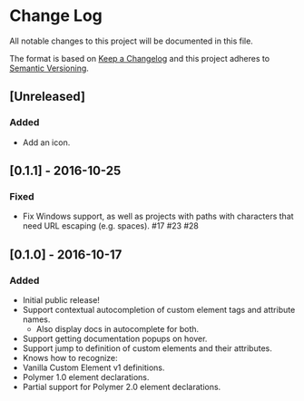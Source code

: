 # Change Log
All notable changes to this project will be documented in this file.

The format is based on [Keep a Changelog](http://keepachangelog.com/)
and this project adheres to [Semantic Versioning](http://semver.org/).

## [Unreleased]

<!-- PRs should document any user-visible changes here. -->

### Added
* Add an icon.

## [0.1.1] - 2016-10-25

### Fixed
* Fix Windows support, as well as projects with paths with characters that need URL escaping (e.g. spaces). #17 #23 #28

## [0.1.0] - 2016-10-17

### Added
* Initial public release!
* Support contextual autocompletion of custom element tags and attribute names.
  * Also display docs in autocomplete for both.
* Support getting documentation popups on hover.
* Support jump to definition of custom elements and their attributes.
* Knows how to recognize:
 * Vanilla Custom Element v1 definitions.
 * Polymer 1.0 element declarations.
 * Partial support for Polymer 2.0 element declarations.
